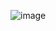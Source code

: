 ![image](https://user-images.githubusercontent.com/60442877/189546371-27d83397-b070-4142-88ec-41407733a692.png)

